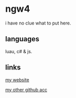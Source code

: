 # ngw4
i have no clue what to put here.

## languages

luau, c# & js.


## links

[my website](https://ngw4.me)

[my other github acc](https://github.com/superwettoast)
